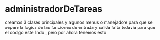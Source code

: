 # administradorDeTareas

creamos 3 clases principales y algunos menus o manejadore para que se separe la logica de las funciones de entrada y salida
falta todavia para que el codigo este lindo , pero por ahora tenemos esto
